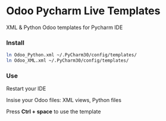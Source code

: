 Odoo Pycharm Live Templates
===========================

XML &amp; Python Odoo templates for Pycharm IDE

### Install

```sh
ln Odoo_Python.xml ~/.PyCharm30/config/templates/
ln Odoo_XML.xml ~/.PyCharm30/config/templates/
```

### Use

Restart your IDE

Insise your Odoo files: XML views, Python files

Press **Ctrl + space** to use the template

